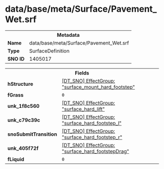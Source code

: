 <h1>data/base/meta/Surface/Pavement_Wet.srf</h1><table><tr><th colspan="100%">Metadata</th></tr><tr><td><b>Name</b></td><td>data/base/meta/Surface/Pavement_Wet.srf</td></tr><tr><td><b>Type</b></td><td>SurfaceDefinition</td></tr><tr><td><b>SNO ID</b></td><td>1405017</td></tr></table>

<table><tr><th colspan="100%">Fields</th></tr><tr><td><b>hStructure</b></td><td><a href="..\EffectGroup\surface_mount_hard_footstep.efg">[DT_SNO] EffectGroup: "surface_mount_hard_footstep"</a></td></tr><tr><td><b>fGrass</b></td><td><code>0</code></td></tr><tr><td><b>unk_1f8c560</b></td><td><a href="..\EffectGroup\surface_hard_lift.efg">[DT_SNO] EffectGroup: "surface_hard_lift"</a></td></tr><tr><td><b>unk_c79c39c</b></td><td><a href="..\EffectGroup\surface_hard_footstep_l.efg">[DT_SNO] EffectGroup: "surface_hard_footstep_l"</a></td></tr><tr><td><b>snoSubmitTransition</b></td><td><a href="..\EffectGroup\surface_hard_footstep_r.efg">[DT_SNO] EffectGroup: "surface_hard_footstep_r"</a></td></tr><tr><td><b>unk_405f72f</b></td><td><a href="..\EffectGroup\surface_hard_footstepDrag.efg">[DT_SNO] EffectGroup: "surface_hard_footstepDrag"</a></td></tr><tr><td><b>fLiquid</b></td><td><code>0</code></td></tr></table>


